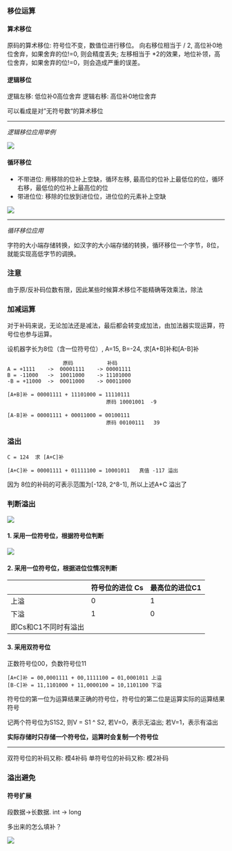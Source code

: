 

### 移位运算

#### 算术移位

原码的算术移位: 符号位不变，数值位进行移位。 向右移位相当于 / 2, 高位补0地位舍弃，如果舍弃的位!=0, 则会精度丢失; 左移相当于 \*2的效果，地位补领，高位舍弃，如果舍弃的位!=0，则会造成严重的误差。

#### 逻辑移位

逻辑左移: 低位补0高位舍弃
逻辑右移: 高位补0地位舍弃

可以看成是对”无符号数“的算术移位

-----------------------
*逻辑移位应用举例*

<img src="../../images/QQ截图20201203112946.png">


#### 循环移位

- 不带进位: 用移除的位补上空缺，循环左移, 最高位的位补上最低位的位，循环右移，最低位的位补上最高位的位
- 带进位位: 移除的位放到进位位，进位位的元素补上空缺

<img src="../../images/QQ截图20201203141619.png">

-------------------
*循环移位应用*

字符的大小端存储转换，如汉字的大小端存储的转换，循环移位一个字节，8位，就能实现高低字节的调换。


### 注意

由于原/反补码位数有限，因此某些时候算术移位不能精确等效乘法，除法

### 加减运算

对于补码来说，无论加法还是减法，最后都会转变成加法，由加法器实现运算，符号位也参与运算。

设机器字长为8位（含一位符号位）, A=15, B=-24, 求[A+B]补和[A-B]补

```
				  原码           补码
A = +1111    ->  00001111    -> 00001111
B = -11000   ->  10011000    -> 11101000
-B = +11000  ->  00011000    -> 00011000

[A+B]补 = 00001111 + 11101000 = 11110111
								原码 10001001  -9

[A-B]补 = 00001111 + 00011000 = 00100111
 								原码 00100111   39
```
### 溢出
```
C = 124  求 [A+C]补
	
[A+C]补 = 00001111 + 01111100 = 10001011   真值 -117 溢出
```

因为 8位的补码的可表示范围为[-128, 2^8-1], 所以上述A+C 溢出了

### 判断溢出

<img src="../../images/QQ截图20201204105614.png">

#### 1. 采用一位符号位，根据符号位判断

<img src="../../images/QQ截图20201204110621.png">

#### 2. 采用一位符号位，根据进位位情况判断

||符号位的进位 Cs|最高位的进位C1|
|------|-------|--------|
上溢| 0 | 1
下溢| 1 | 0
即Cs和C1不同时有溢出||

#### 3. 采用双符号位

正数符号位00，负数符号位11

```
[A+C]补 = 00,0001111 + 00,1111100 = 01,0001011 上溢
[B-C]补 = 11,1101000 + 11,0000100 = 10,1101100 下溢
```

符号位的第一位为运算结果正确的符号位，符号位的第二位是运算实际的运算结果符号

记两个符号位为S1S2, 则V = S1 ^ S2, 若V=0，表示无溢出; 若V=1，表示有溢出

**实际存储时只存储一个符号位，运算时会复制一个符号位**

---------
双符号位的补码又称: 模4补码
单符号位的补码又称: 模2补码

### 溢出避免

#### 符号扩展

段数据->长数据.   int -> long 

多出来的怎么填补？ 

<img src="../../images/QQ截图20201204113512.png">




